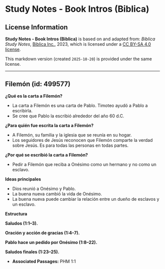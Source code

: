 # Study Notes - Book Intros (Biblica)

## License Information

**Study Notes - Book Intros (Biblica)** is based on and adapted from: _Biblica Study Notes_, [Biblica Inc.](https://www.biblica.com/), 2023, which is licensed under a [CC BY-SA 4.0 license](https://creativecommons.org/licenses/by-sa/4.0/legalcode.en).

This markdown version (created `2025-10-20`) is provided under the same license.



--------------------------------

## Filemón (id: 499577)

**¿Qué es la carta a Filemón?**

* La carta a Filemón es una carta de Pablo. Timoteo ayudó a Pablo a escribirla.
* Se cree que Pablo la escribió alrededor del año 60 d.C.

**¿Para quién fue escrita la carta a Filemón?**

* A Filemón, su familia y la iglesia que se reunía en su hogar.
* Los seguidores de Jesús reconocen que Filemón comparte la verdad sobre Jesús. Es para todas las personas en todas partes.

**¿Por qué se escribió la carta a Filemón?**

* Pedir a Filemón que reciba a Onésimo como un hermano y no como un esclavo.

**Ideas principales**

* Dios reunió a Onésimo y Pablo.
* La buena nueva cambió la vida de Onésimo.
* La buena nueva puede cambiar la relación entre un dueño de esclavos y un esclavo.

**Estructura**

**Saludos (1:1–3\).**

**Oración y acción de gracias (1:4–7\).**

**Pablo hace un pedido por Onésimo (1:8–22\).**

**Saludos finales (1:23–25\).**

* **Associated Passages:** PHM 1:1

